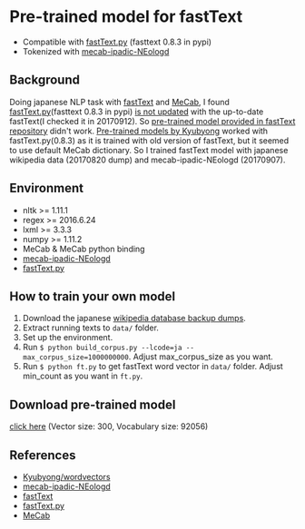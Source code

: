 # Pre-trained model for fastText
- Compatible with [fastText.py](https://github.com/salestock/fastText.py) (fasttext 0.8.3 in pypi)
- Tokenized with [mecab-ipadic-NEologd](https://github.com/neologd/mecab-ipadic-neologd)

## Background
Doing japanese NLP task with [fastText](https://github.com/facebookresearch/fastText) and [MeCab](http://taku910.github.io/mecab/), I found [fastText.py](https://github.com/salestock/fastText.py)(fasttext 0.8.3 in pypi) [is not updated](https://github.com/salestock/fastText.py/pull/128) with the up-to-date fastText(I checked it in 20170912). So [pre-trained model provided in fastText repository](https://github.com/facebookresearch/fastText/blob/master/pretrained-vectors.md) didn't work. [Pre-trained models by Kyubyong](https://github.com/Kyubyong/wordvectors) worked with fastText.py(0.8.3) as it is trained with old version of fastText, but it seemed to use default MeCab dictionary. So I trained fastText model with japanese wikipedia data (20170820 dump) and mecab-ipadic-NEologd (20170907).

## Environment
* nltk >= 1.11.1
* regex >= 2016.6.24
* lxml >= 3.3.3
* numpy >= 1.11.2
* MeCab & MeCab python binding
* [mecab-ipadic-NEologd](https://github.com/neologd/mecab-ipadic-neologd)
* [fastText.py](https://github.com/salestock/fastText.py)

## How to train your own model
1. Download the japanese [wikipedia database backup dumps](https://dumps.wikimedia.org/backup-index.html).
2. Extract running texts to `data/` folder.
3. Set up the environment.
4. Run `$ python build_corpus.py --lcode=ja --max_corpus_size=1000000000`. Adjust max_corpus_size as you want.
5. Run `$ python ft.py` to get fastText word vector in `data/` folder. Adjust min_count as you want in `ft.py`.

## Download pre-trained model
[click here](https://drive.google.com/open?id=1ED7o_h3KO3fKcDSRHXiuAFL3fxEM5z78) (Vector size: 300, Vocabulary size: 92056)

## References
- [Kyubyong/wordvectors](https://github.com/Kyubyong/wordvectors)
- [mecab-ipadic-NEologd](https://github.com/neologd/mecab-ipadic-neologd)
- [fastText](https://github.com/facebookresearch/fastText)
- [fastText.py](https://github.com/salestock/fastText.py)
- [MeCab](http://taku910.github.io/mecab/)
